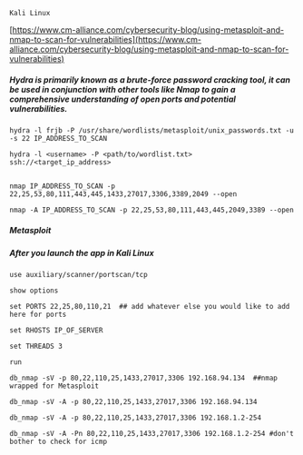 ```Kali Linux```


[https://www.cm-alliance.com/cybersecurity-blog/using-metasploit-and-nmap-to-scan-for-vulnerabilities](https://www.cm-alliance.com/cybersecurity-blog/using-metasploit-and-nmap-to-scan-for-vulnerabilities)


##### Hydra is primarily known as a brute-force password cracking tool, it can be used in conjunction with other tools like Nmap to gain a comprehensive understanding of open ports and potential vulnerabilities. 


````
hydra -l frjb -P /usr/share/wordlists/metasploit/unix_passwords.txt -u -s 22 IP_ADDRESS_TO_SCAN

hydra -l <username> -P <path/to/wordlist.txt> ssh://<target_ip_address>


nmap IP_ADDRESS_TO_SCAN -p 22,25,53,80,111,443,445,1433,27017,3306,3389,2049 --open

nmap -A IP_ADDRESS_TO_SCAN -p 22,25,53,80,111,443,445,2049,3389 --open
````


##### Metasploit

##### After you launch the app in Kali Linux


````
use auxiliary/scanner/portscan/tcp

show options

set PORTS 22,25,80,110,21  ## add whatever else you would like to add here for ports

set RHOSTS IP_OF_SERVER

set THREADS 3

run

db_nmap -sV -p 80,22,110,25,1433,27017,3306 192.168.94.134  ##nmap wrapped for Metasploit

db_nmap -sV -A -p 80,22,110,25,1433,27017,3306 192.168.94.134

db_nmap -sV -A -p 80,22,110,25,1433,27017,3306 192.168.1.2-254

db_nmap -sV -A -Pn 80,22,110,25,1433,27017,3306 192.168.1.2-254 #don't bother to check for icmp
````
